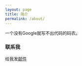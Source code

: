 ```yaml
---
layout: page
title: 简介
permalink: /about/
---
```


一个没有Google就写不出代码的码农。
  
### 联系我

给我发[邮件](mailto:511158080@qq.com)
